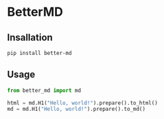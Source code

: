 # BetterMD

## Insallation

```bash
pip install better-md
```

## Usage

```python
from better_md import md

html = md.H1("Hello, world!").prepare().to_html()
md = md.H1("Hello, world!").prepare().to_md()
```